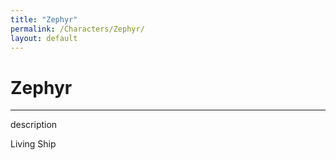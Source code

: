 ```yaml
---
title: "Zephyr"
permalink: /Characters/Zephyr/
layout: default
---
```

# Zephyr
---
description

Living Ship